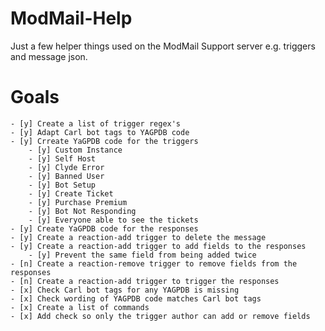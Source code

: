 # ModMail-Help

Just a few helper things used on the ModMail Support server e.g. triggers and message json.

# Goals

    - [y] Create a list of trigger regex's
    - [y] Adapt Carl bot tags to YAGPDB code
    - [y] Crreate YaGPDB code for the triggers
        - [y] Custom Instance
        - [y] Self Host
        - [y] Clyde Error
        - [y] Banned User
        - [y] Bot Setup
        - [y] Create Ticket
        - [y] Purchase Premium
        - [y] Bot Not Responding
        - [y] Everyone able to see the tickets
    - [y] Create YaGPDB code for the responses
    - [y] Create a reaction-add trigger to delete the message
    - [y] Create a reaction-add trigger to add fields to the responses
        - [y] Prevent the same field from being added twice
    - [n] Create a reaction-remove trigger to remove fields from the responses
    - [n] Create a reaction-add trigger to trigger the responses
    - [x] Check Carl bot tags for any YAGPDB is missing
    - [x] Check wording of YAGPDB code matches Carl bot tags
    - [x] Create a list of commands
    - [x] Add check so only the trigger author can add or remove fields
